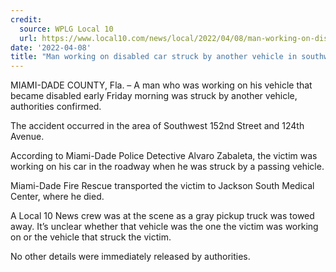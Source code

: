 ```yaml
---
credit:
  source: WPLG Local 10 
  url: https://www.local10.com/news/local/2022/04/08/man-working-on-disabled-car-struck-by-another-vehicle-in-southwest-miami-dade/
date: '2022-04-08'
title: "Man working on disabled car struck by another vehicle in southwest Miami-Dade"
---
```

MIAMI-DADE COUNTY, Fla. – A man who was working on his vehicle that became disabled early Friday morning was struck by another vehicle, authorities confirmed.

The accident occurred in the area of Southwest 152nd Street and 124th Avenue.

According to Miami-Dade Police Detective Alvaro Zabaleta, the victim was working on his car in the roadway when he was struck by a passing vehicle.

Miami-Dade Fire Rescue transported the victim to Jackson South Medical Center, where he died.

A Local 10 News crew was at the scene as a gray pickup truck was towed away. It’s unclear whether that vehicle was the one the victim was working on or the vehicle that struck the victim.

No other details were immediately released by authorities.

